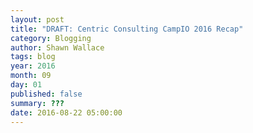 ```yaml
---
layout: post
title: "DRAFT: Centric Consulting CampIO 2016 Recap"
category: Blogging
author: Shawn Wallace
tags: blog
year: 2016
month: 09
day: 01
published: false
summary: ???
date: 2016-08-22 05:00:00
---
```


